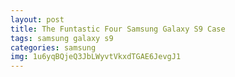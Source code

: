 ```yaml
---
layout: post
title: The Funtastic Four Samsung Galaxy S9 Case
tags: samsung galaxy s9
categories: samsung
img: 1u6yqBQjeQ3JbLWyvtVkxdTGAE6JevgJ1
---
```

